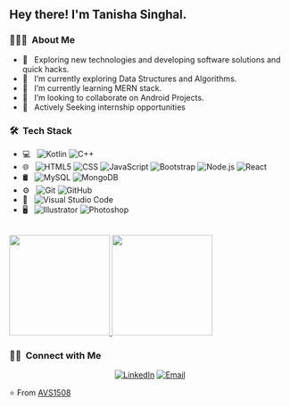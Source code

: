 <h2> Hey there! I'm Tanisha Singhal.</h2>

<h3> 👨🏻‍💻 &nbsp;About Me </h3>

- 🤔 &nbsp; Exploring new technologies and developing software solutions and quick hacks.
- 🔭 &nbsp; I’m currently exploring Data Structures and Algorithms.
- 🌱 &nbsp; I’m currently learning MERN stack.
- 👯 &nbsp; I’m looking to collaborate on Android Projects.
- 💼 &nbsp; Actively Seeking internship opportunities
<h3> 🛠 &nbsp;Tech Stack</h3>

- 💻 &nbsp;
  ![Kotlin](https://img.shields.io/badge/kotlin-%230095D5.svg?style=for-the-badge&logo=kotlin&logoColor=white)
  ![C++](https://img.shields.io/badge/-C++-333333?style=flat&logo=C%2B%2B&logoColor=00599C)
- 🌐 &nbsp;
  ![HTML5](https://img.shields.io/badge/-HTML5-333333?style=flat&logo=HTML5)
  ![CSS](https://img.shields.io/badge/-CSS-333333?style=flat&logo=CSS3&logoColor=1572B6)
  ![JavaScript](https://img.shields.io/badge/-JavaScript-333333?style=flat&logo=javascript)
  ![Bootstrap](https://img.shields.io/badge/-Bootstrap-333333?style=flat&logo=bootstrap&logoColor=563D7C)
  ![Node.js](https://img.shields.io/badge/-Node.js-333333?style=flat&logo=node.js)
  ![React](https://img.shields.io/badge/-React-333333?style=flat&logo=react)
- 🛢 &nbsp;
  ![MySQL](https://img.shields.io/badge/-MySQL-333333?style=flat&logo=mysql)
  ![MongoDB](https://img.shields.io/badge/-MongoDB-333333?style=flat&logo=mongodb)
- ⚙️ &nbsp;
  ![Git](https://img.shields.io/badge/-Git-333333?style=flat&logo=git)
  ![GitHub](https://img.shields.io/badge/-GitHub-333333?style=flat&logo=github)
- 🔧 &nbsp;
  ![Visual Studio Code](https://img.shields.io/badge/-Visual%20Studio%20Code-333333?style=flat&logo=visual-studio-code&logoColor=007ACC)
- 🖥 &nbsp;
  ![Illustrator](https://img.shields.io/badge/-Illustrator-333333?style=flat&logo=adobe-illustrator)
  ![Photoshop](https://img.shields.io/badge/-Photoshop-333333?style=flat&logo=adobe-photoshop)
<br/>

<a href="https://github.com/tanisha1244">
  <img height="180em" src="https://github-readme-stats.vercel.app/api?username=tanisha1244&theme=buefy&show_icons=true" />
  <img height="180em" src="https://github-readme-stats.vercel.app/api/top-langs/?username=tanisha1244&theme=buefy&layout=compact" />
</a>

<br/>

<h3> 🤝🏻 &nbsp;Connect with Me </h3>

<p align="center">
<a href="linkedin.com/in/tanisha-singhal-312657201/"><img alt="LinkedIn" src="https://img.shields.io/badge/LinkedIn-Tanisha%20Singhal-blue?style=flat-square&logo=linkedin"></a>
<a href="mailto:singhaltanisha26@gmail.com"><img alt="Email" src="https://img.shields.io/badge/Email-singhaltanisha26@gmail.com.edu-blue?style=flat-square&logo=gmail"></a>
</p>

⭐️ From [AVS1508](https://github.com/tanisha1244)
